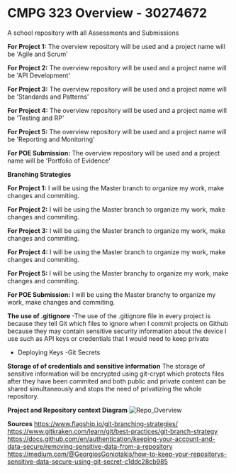 # CMPG 323 Overview - 30274672
A school repository with all Assessments and Submissions

**For Project 1:** The overview repository will be used and a project name will be 'Agile and Scrum' 

**For Project 2:** The overview repository will be used and a project name will be 'API Development'

**For Project 3:** The overview repository will be used and a project name will be 'Standards and Patterns'

**For Project 4:** The overview repository will be used and a project name will be 'Testing and RP'

**For Project 5:** The overview repository will be used and a project name will be 'Reporting and Monitoring'

**For POE Submission:** The overview repository will be used and a project name will be 'Portfolio of Evidence'



**Branching Strategies**

**For Project 1:** I will be using the Master branch to organize my work, make changes and commiting.

**For Project 2:** I will be using the Master branch to organize my work, make changes and commiting.

**For Project 3:** I will be using the Master branch to organize my work, make changes and commiting.

**For Project 4:** I will be using the Master branch to organize my work, make changes and commiting.

**For Project 5:** I will be using the Master branchy to organize my work, make changes and commiting.

**For POE Submission:** I will be using the Master branchy to organize my work, make changes and commiting.


**The use of .gitignore**
-The use of the .gitignore file in every project is because they tell Git which files to ignore when I commit
projects on Github because they may contain sensitive security information about the device I use such as API keys or
credentials that I would need to keep private
- Deploying Keys
-Git Secrets

**Storage of of credentials and sensitive information**
The storage of sensitive information will be encrypted using git-crypt which protects files after they have been
commited and both public and private content can be shared simultaneously and stops the need of privatizing the whole repository.

**Project and Repository context Diagram**
![Repo_Overview](https://user-images.githubusercontent.com/61312229/185389258-10efee87-7188-4dad-be06-e7a18d6f9d0c.png)



**Sources**
https://www.flagship.io/git-branching-strategies/
https://www.gitkraken.com/learn/git/best-practices/git-branch-strategy
https://docs.github.com/en/authentication/keeping-your-account-and-data-secure/removing-sensitive-data-from-a-repository
https://medium.com/@GeorgiosGoniotakis/how-to-keep-your-repositorys-sensitive-data-secure-using-git-secret-c1ddc28cb985

